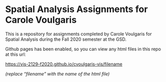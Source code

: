 # Spatial Analysis Assignments for Carole Voulgaris

This is a repository for assignments completed by Carole Voulgaris for Spatial Analysis during the Fall 2020 semester at the GSD.

Github pages has been enabled, so you can view any html files in this repo at this url:

https://vis-2129-f2020.github.io/cvoulgaris-vis/filename

*(replace “filename” with the name of the html file)*
